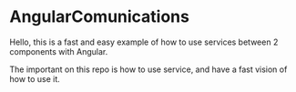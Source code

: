 
# AngularComunications

Hello, this is a fast and easy example of how to use services between 2 components with Angular. 

The important on this repo is how to use service, and have a fast vision of how to use it.